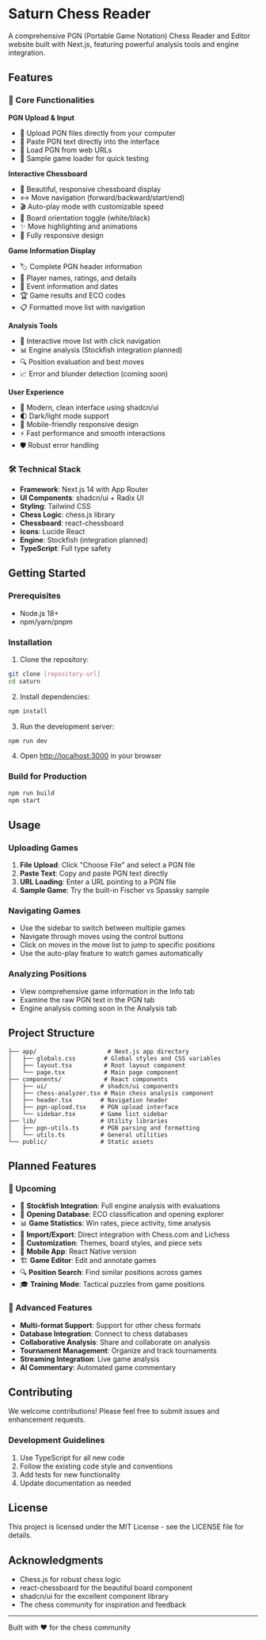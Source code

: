 # Saturn Chess Reader

A comprehensive PGN (Portable Game Notation) Chess Reader and Editor website built with Next.js, featuring powerful analysis tools and engine integration.

## Features

### 🚀 Core Functionalities

**PGN Upload & Input**
- 📁 Upload PGN files directly from your computer
- 📝 Paste PGN text directly into the interface
- 🔗 Load PGN from web URLs
- 🎯 Sample game loader for quick testing

**Interactive Chessboard**
- 🎨 Beautiful, responsive chessboard display
- ↔️ Move navigation (forward/backward/start/end)
- 🎬 Auto-play mode with customizable speed
- 🔄 Board orientation toggle (white/black)
- ✨ Move highlighting and animations
- 📱 Fully responsive design

**Game Information Display**
- 🏷️ Complete PGN header information
- 👥 Player names, ratings, and details
- 📅 Event information and dates
- 🏆 Game results and ECO codes
- 📋 Formatted move list with navigation

**Analysis Tools**
- 🎯 Interactive move list with click navigation
- 📊 Engine analysis (Stockfish integration planned)
- 🔍 Position evaluation and best moves
- 📈 Error and blunder detection (coming soon)

**User Experience**
- 🎨 Modern, clean interface using shadcn/ui
- 🌓 Dark/light mode support
- 📱 Mobile-friendly responsive design
- ⚡ Fast performance and smooth interactions
- 🛡️ Robust error handling

### 🛠️ Technical Stack

- **Framework**: Next.js 14 with App Router
- **UI Components**: shadcn/ui + Radix UI
- **Styling**: Tailwind CSS
- **Chess Logic**: chess.js library
- **Chessboard**: react-chessboard
- **Icons**: Lucide React
- **Engine**: Stockfish (integration planned)
- **TypeScript**: Full type safety

## Getting Started

### Prerequisites

- Node.js 18+ 
- npm/yarn/pnpm

### Installation

1. Clone the repository:
```bash
git clone [repository-url]
cd saturn
```

2. Install dependencies:
```bash
npm install
```

3. Run the development server:
```bash
npm run dev
```

4. Open [http://localhost:3000](http://localhost:3000) in your browser

### Build for Production

```bash
npm run build
npm start
```

## Usage

### Uploading Games

1. **File Upload**: Click "Choose File" and select a PGN file
2. **Paste Text**: Copy and paste PGN text directly
3. **URL Loading**: Enter a URL pointing to a PGN file
4. **Sample Game**: Try the built-in Fischer vs Spassky sample

### Navigating Games

- Use the sidebar to switch between multiple games
- Navigate through moves using the control buttons
- Click on moves in the move list to jump to specific positions
- Use the auto-play feature to watch games automatically

### Analyzing Positions

- View comprehensive game information in the Info tab
- Examine the raw PGN text in the PGN tab
- Engine analysis coming soon in the Analysis tab

## Project Structure

```
├── app/                    # Next.js app directory
│   ├── globals.css        # Global styles and CSS variables
│   ├── layout.tsx         # Root layout component
│   └── page.tsx           # Main page component
├── components/            # React components
│   ├── ui/               # shadcn/ui components
│   ├── chess-analyzer.tsx # Main chess analysis component
│   ├── header.tsx        # Navigation header
│   ├── pgn-upload.tsx    # PGN upload interface
│   └── sidebar.tsx       # Game list sidebar
├── lib/                  # Utility libraries
│   ├── pgn-utils.ts      # PGN parsing and formatting
│   └── utils.ts          # General utilities
└── public/               # Static assets
```

## Planned Features

### 🔮 Upcoming

- 🤖 **Stockfish Integration**: Full engine analysis with evaluations
- 🎯 **Opening Database**: ECO classification and opening explorer
- 📊 **Game Statistics**: Win rates, piece activity, time analysis
- 🔄 **Import/Export**: Direct integration with Chess.com and Lichess
- 🎨 **Customization**: Themes, board styles, and piece sets
- 📱 **Mobile App**: React Native version
- 🏗️ **Game Editor**: Edit and annotate games
- 🔍 **Position Search**: Find similar positions across games
- 🎓 **Training Mode**: Tactical puzzles from game positions

### 🌟 Advanced Features

- **Multi-format Support**: Support for other chess formats
- **Database Integration**: Connect to chess databases
- **Collaborative Analysis**: Share and collaborate on analysis
- **Tournament Management**: Organize and track tournaments
- **Streaming Integration**: Live game analysis
- **AI Commentary**: Automated game commentary

## Contributing

We welcome contributions! Please feel free to submit issues and enhancement requests.

### Development Guidelines

1. Use TypeScript for all new code
2. Follow the existing code style and conventions
3. Add tests for new functionality
4. Update documentation as needed

## License

This project is licensed under the MIT License - see the LICENSE file for details.

## Acknowledgments

- Chess.js for robust chess logic
- react-chessboard for the beautiful board component
- shadcn/ui for the excellent component library
- The chess community for inspiration and feedback

---

Built with ❤️ for the chess community
